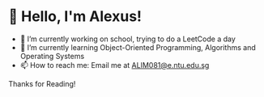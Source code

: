 # 👋  Hello, I'm Alexus!

- 🔭 I’m currently working on school, trying to do a LeetCode a day
- 🌱 I’m currently learning Object-Oriented Programming, Algorithms and Operating Systems
- 📫 How to reach me: Email me at ALIM081@e.ntu.edu.sg

Thanks for Reading!
